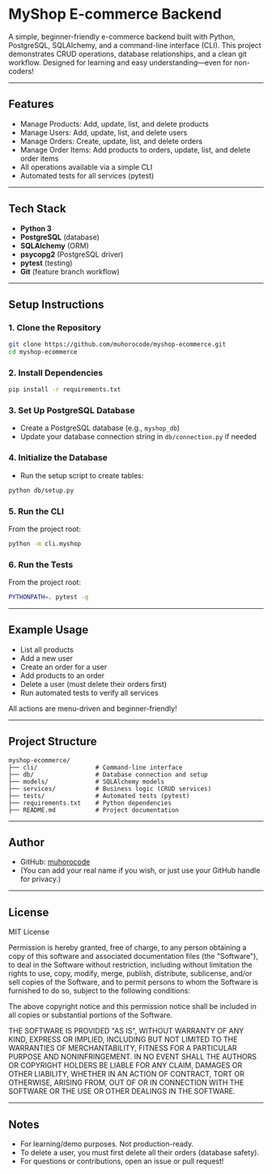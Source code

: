 # MyShop E-commerce Backend

A simple, beginner-friendly e-commerce backend built with Python, PostgreSQL, SQLAlchemy, and a command-line interface (CLI). This project demonstrates CRUD operations, database relationships, and a clean git workflow. Designed for learning and easy understanding—even for non-coders!

---

## Features
- Manage Products: Add, update, list, and delete products
- Manage Users: Add, update, list, and delete users
- Manage Orders: Create, update, list, and delete orders
- Manage Order Items: Add products to orders, update, list, and delete order items
- All operations available via a simple CLI
- Automated tests for all services (pytest)

---

## Tech Stack
- **Python 3**
- **PostgreSQL** (database)
- **SQLAlchemy** (ORM)
- **psycopg2** (PostgreSQL driver)
- **pytest** (testing)
- **Git** (feature branch workflow)

---

## Setup Instructions

### 1. Clone the Repository
```bash
git clone https://github.com/muhorocode/myshop-ecommerce.git
cd myshop-ecommerce
```

### 2. Install Dependencies
```bash
pip install -r requirements.txt
```

### 3. Set Up PostgreSQL Database
- Create a PostgreSQL database (e.g., `myshop_db`)
- Update your database connection string in `db/connection.py` if needed

### 4. Initialize the Database
- Run the setup script to create tables:
```bash
python db/setup.py
```

### 5. Run the CLI
From the project root:
```bash
python -m cli.myshop
```

### 6. Run the Tests
From the project root:
```bash
PYTHONPATH=. pytest -q
```

---

## Example Usage
- List all products
- Add a new user
- Create an order for a user
- Add products to an order
- Delete a user (must delete their orders first)
- Run automated tests to verify all services

All actions are menu-driven and beginner-friendly!

---

## Project Structure
```
myshop-ecommerce/
├── cli/                # Command-line interface
├── db/                 # Database connection and setup
├── models/             # SQLAlchemy models
├── services/           # Business logic (CRUD services)
├── tests/              # Automated tests (pytest)
├── requirements.txt    # Python dependencies
├── README.md           # Project documentation
```

---

## Author
- GitHub: [muhorocode](https://github.com/muhorocode)
- (You can add your real name if you wish, or just use your GitHub handle for privacy.)

---

## License
MIT License

Permission is hereby granted, free of charge, to any person obtaining a copy
of this software and associated documentation files (the "Software"), to deal
in the Software without restriction, including without limitation the rights
to use, copy, modify, merge, publish, distribute, sublicense, and/or sell
copies of the Software, and to permit persons to whom the Software is
furnished to do so, subject to the following conditions:

The above copyright notice and this permission notice shall be included in all
copies or substantial portions of the Software.

THE SOFTWARE IS PROVIDED "AS IS", WITHOUT WARRANTY OF ANY KIND, EXPRESS OR
IMPLIED, INCLUDING BUT NOT LIMITED TO THE WARRANTIES OF MERCHANTABILITY,
FITNESS FOR A PARTICULAR PURPOSE AND NONINFRINGEMENT. IN NO EVENT SHALL THE
AUTHORS OR COPYRIGHT HOLDERS BE LIABLE FOR ANY CLAIM, DAMAGES OR OTHER
LIABILITY, WHETHER IN AN ACTION OF CONTRACT, TORT OR OTHERWISE, ARISING FROM,
OUT OF OR IN CONNECTION WITH THE SOFTWARE OR THE USE OR OTHER DEALINGS IN THE
SOFTWARE.

---

## Notes
- For learning/demo purposes. Not production-ready.
- To delete a user, you must first delete all their orders (database safety).
- For questions or contributions, open an issue or pull request!
